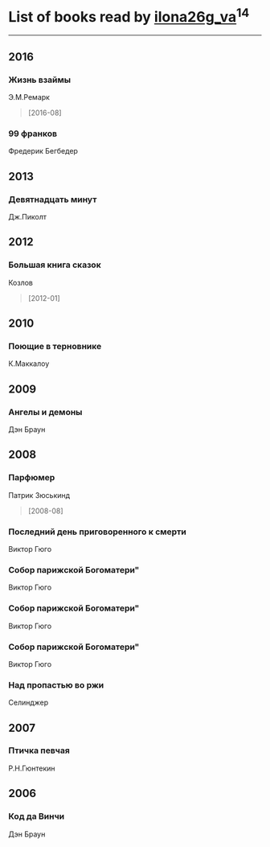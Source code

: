 # List of books read by [ilona26g_va](http://vk.com/id395967588)<sup>14</sup>
---

## 2016

### Жизнь взаймы
Э.М.Ремарк
> [2016-08] 


### 99 франков
Фредерик Бегбедер



## 2013

### Девятнадцать минут
Дж.Пиколт



## 2012

### Большая книга сказок
Козлов
> [2012-01] 



## 2010

### Поющие в терновнике
К.Маккалоу



## 2009

### Ангелы и демоны
Дэн Браун



## 2008

### Парфюмер
Патрик Зюськинд
> [2008-08] 


### Последний день приговоренного к смерти
Виктор Гюго


### Собор парижской Богоматери"
Виктор Гюго


### Собор парижской Богоматери"
Виктор Гюго


### Собор парижской Богоматери"
Виктор Гюго


### Над пропастью во ржи
Селинджер



## 2007

### Птичка певчая
Р.Н.Гюнтекин



## 2006

### Код да Винчи
Дэн Браун



